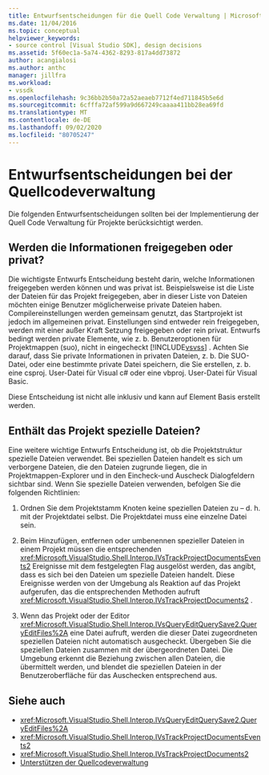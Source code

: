 ```yaml
---
title: Entwurfsentscheidungen für die Quell Code Verwaltung | Microsoft-Dokumentation
ms.date: 11/04/2016
ms.topic: conceptual
helpviewer_keywords:
- source control [Visual Studio SDK], design decisions
ms.assetid: 5f60ec1a-5a74-4362-8293-817a4dd73872
author: acangialosi
ms.author: anthc
manager: jillfra
ms.workload:
- vssdk
ms.openlocfilehash: 9c36bb2b50a72a52aeaeb7712f4ed711845b5e6d
ms.sourcegitcommit: 6cfffa72af599a9d667249caaaa411bb28ea69fd
ms.translationtype: MT
ms.contentlocale: de-DE
ms.lasthandoff: 09/02/2020
ms.locfileid: "80705247"
---
```

# <a name="source-control-design-decisions"></a>Entwurfsentscheidungen bei der Quellcodeverwaltung
Die folgenden Entwurfsentscheidungen sollten bei der Implementierung der Quell Code Verwaltung für Projekte berücksichtigt werden.

## <a name="will-information-be-shared-or-private"></a>Werden die Informationen freigegeben oder privat?
 Die wichtigste Entwurfs Entscheidung besteht darin, welche Informationen freigegeben werden können und was privat ist. Beispielsweise ist die Liste der Dateien für das Projekt freigegeben, aber in dieser Liste von Dateien möchten einige Benutzer möglicherweise private Dateien haben. Compilereinstellungen werden gemeinsam genutzt, das Startprojekt ist jedoch im allgemeinen privat. Einstellungen sind entweder rein freigegeben, werden mit einer außer Kraft Setzung freigegeben oder rein privat. Entwurfs bedingt werden private Elemente, wie z. b. Benutzeroptionen für Projektmappen (suo), nicht in eingecheckt [!INCLUDE[vsvss](../../extensibility/includes/vsvss_md.md)] . Achten Sie darauf, dass Sie private Informationen in privaten Dateien, z. b. Die SUO-Datei, oder eine bestimmte private Datei speichern, die Sie erstellen, z. b. eine csproj. User-Datei für Visual c# oder eine vbproj. User-Datei für Visual Basic.

 Diese Entscheidung ist nicht alle inklusiv und kann auf Element Basis erstellt werden.

## <a name="will-the-project-include-special-files"></a>Enthält das Projekt spezielle Dateien?
 Eine weitere wichtige Entwurfs Entscheidung ist, ob die Projektstruktur spezielle Dateien verwendet. Bei speziellen Dateien handelt es sich um verborgene Dateien, die den Dateien zugrunde liegen, die in Projektmappen-Explorer und in den Eincheck-und Auscheck Dialogfeldern sichtbar sind. Wenn Sie spezielle Dateien verwenden, befolgen Sie die folgenden Richtlinien:

1. Ordnen Sie dem Projektstamm Knoten keine speziellen Dateien zu – d. h. mit der Projektdatei selbst. Die Projektdatei muss eine einzelne Datei sein.

2. Beim Hinzufügen, entfernen oder umbenennen spezieller Dateien in einem Projekt müssen die entsprechenden <xref:Microsoft.VisualStudio.Shell.Interop.IVsTrackProjectDocumentsEvents2> Ereignisse mit dem festgelegten Flag ausgelöst werden, das angibt, dass es sich bei den Dateien um spezielle Dateien handelt. Diese Ereignisse werden von der Umgebung als Reaktion auf das Projekt aufgerufen, das die entsprechenden Methoden aufruft <xref:Microsoft.VisualStudio.Shell.Interop.IVsTrackProjectDocuments2> .

3. Wenn das Projekt oder der Editor <xref:Microsoft.VisualStudio.Shell.Interop.IVsQueryEditQuerySave2.QueryEditFiles%2A> eine Datei aufruft, werden die dieser Datei zugeordneten speziellen Dateien nicht automatisch ausgecheckt. Übergeben Sie die speziellen Dateien zusammen mit der übergeordneten Datei. Die Umgebung erkennt die Beziehung zwischen allen Dateien, die übermittelt werden, und blendet die speziellen Dateien in der Benutzeroberfläche für das Auschecken entsprechend aus.

## <a name="see-also"></a>Siehe auch
- <xref:Microsoft.VisualStudio.Shell.Interop.IVsQueryEditQuerySave2.QueryEditFiles%2A>
- <xref:Microsoft.VisualStudio.Shell.Interop.IVsTrackProjectDocumentsEvents2>
- <xref:Microsoft.VisualStudio.Shell.Interop.IVsTrackProjectDocuments2>
- [Unterstützen der Quellcodeverwaltung](../../extensibility/internals/supporting-source-control.md)
